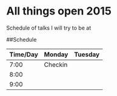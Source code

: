 # All things open 2015
Schedule of talks I will try to be at

##Schedule

Time/Day | Monday | Tuesday
--- | --- | --- 
7:00 |Checkin |
8:00 | |
9:00 | |
